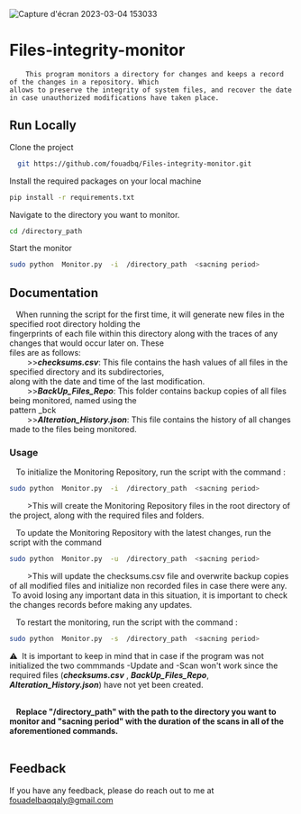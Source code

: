 ![Capture d'écran 2023-03-04 153033](https://user-images.githubusercontent.com/120426068/222917504-48e3e6be-a161-4be9-b57e-c1f4ab7ca587.png)

# Files-integrity-monitor


        This program monitors a directory for changes and keeps a record of the changes in a repository. Which
    allows to preserve the integrity of system files, and recover the date in case unauthorized modifications have taken place.




## Run Locally

Clone the project

```bash
  git https://github.com/fouadbq/Files-integrity-monitor.git
```

Install the required packages on your local machine

```bash
pip install -r requirements.txt
```

 Navigate to the directory you want to monitor.


```bash
cd /directory_path
```

Start the monitor

```bash
sudo python  Monitor.py  -i  /directory_path  <sacning period>
```


## Documentation

&nbsp;&nbsp;&nbsp;When running the script for the first time, it will generate new files in the specified root directory holding the <br/>
fingerprints of each file within this directory along with the traces of any changes  that would occur later on. These <br/>
files are as follows: <br/>
&nbsp;&nbsp;&nbsp;&nbsp;&nbsp;&nbsp;&nbsp;&nbsp;>>*__checksums.csv__*: This file contains the hash values of all files in the specified directory and its subdirectories,<br/> 
along with the date and time of the last modification.<br/>
&nbsp;&nbsp;&nbsp;&nbsp;&nbsp;&nbsp;&nbsp;&nbsp;>>*__BackUp_Files_Repo__*: This folder contains backup copies of all files being monitored, named using the <br/>
pattern <filename>_bck<extension><br/>
&nbsp;&nbsp;&nbsp;&nbsp;&nbsp;&nbsp;&nbsp;&nbsp;>>*__Alteration_History.json__*: This file contains the history of all changes made to the files being monitored.<br/>
### Usage
&nbsp;&nbsp;&nbsp;To initialize the Monitoring Repository, run the script with the command :
```bash
sudo python  Monitor.py  -i  /directory_path  <sacning period>
```
&nbsp;&nbsp;&nbsp;&nbsp;&nbsp;&nbsp;&nbsp;&nbsp;>This will create the Monitoring Repository files in the root directory of the project, along with the required files and folders.

&nbsp;&nbsp;&nbsp;To update the Monitoring Repository with the latest changes, run the script with the command 
```bash
sudo python  Monitor.py  -u  /directory_path  <sacning period>
``` 
&nbsp;&nbsp;&nbsp;&nbsp;&nbsp;&nbsp;&nbsp;&nbsp;>This will update the checksums.csv file and overwrite  backup copies of all modified files and initialize non recorded files in case there were any.\
&nbsp;To avoid losing any important data in this situation, it is important to check the changes records before making any updates.

&nbsp;&nbsp;&nbsp;To restart the monitoring, run the script with the command :
```bash
sudo python  Monitor.py  -s  /directory_path  <sacning period>
```  
:warning:&nbsp;&nbsp;It is important to keep in mind that in case if the program was not initialized the two commmands -Update and -Scan won't work since the required files (*__checksums.csv__* , *__BackUp_Files_Repo__*, *__Alteration_History.json__*) have not yet been created.<br/><br/>
        
&nbsp;&nbsp;&nbsp;__Replace "/directory_path" with the path to the directory you want to monitor and "sacning period" with the duration of the scans in all of the aforementioned commands.__<br/><br/>
        

## Feedback

If you have any feedback, please do reach out to me at fouadelbaqqaly@gmail.com


